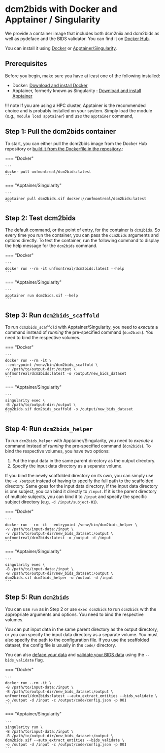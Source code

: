 # dcm2bids with Docker and Apptainer / Singularity

We provide a container image that includes both dcm2niix and dcm2bids as well as pydeface and the BIDS validator. You can find it on [Docker Hub](https://hub.docker.com/r/unfmontreal/dcm2bids).

You can install it using [Docker](https://www.docker.com/get-started) or [Apptainer/Singularity](https://www.apptainer.org).

## Prerequisites

Before you begin, make sure you have at least one of the following installed:

- Docker: [Download and install Docker](https://www.docker.com/get-started)
- Apptainer, formerly known as Singularity : [Download and install Apptainer](https://apptainer.org/docs/admin/main/installation.html)

!!! note
    If you are using a HPC cluster, Apptainer is the recommended choice and is probably installed on your system. Simply load the module (e.g., 
    `module load apptainer`) and use the `apptainer` command,

## Step 1: Pull the dcm2bids container

To start, you can either pull the dcm2bids image from the Docker Hub repository or [build it from the Dockerfile in the repository](https://github.com/UNFmontreal/Dcm2Bids/blob/dev/Dockerfile).:

=== "Docker"

    ```
    docker pull unfmontreal/dcm2bids:latest
    ```

=== "Apptainer/Singularity"

    ```
    apptainer pull dcm2bids.sif docker://unfmontreal/dcm2bids:latest
    ```

## Step 2: Test dcm2bids

The default command, or the point of entry, for the container is `dcm2bids`. So every time you run the container, you can pass the `dcm2bids` arguments and options directly. To test the container, run the following command to display the help message for the `dcm2bids` command.

=== "Docker"

    ```
    docker run --rm -it unfmontreal/dcm2bids:latest --help
    ```

=== "Apptainer/Singularity"

    ```
    apptainer run dcm2bids.sif --help
    ```

## Step 3: Run `dcm2bids_scaffold`

To run `dcm2bids_scaffold` with Apptainer/Singularity, you need to *execute* a command instead of *running* the pre-specified command (`dcm2bids`). You need to bind the respective volumes.

=== "Docker"

    ```
    docker run --rm -it \
    --entrypoint /venv/bin/dcm2bids_scaffold \
    -v /path/to/output-dir:/output \
    unfmontreal/dcm2bids:latest -o /output/new_bids_dataset
    ```

=== "Apptainer/Singularity"

    ```
    singularity exec \
    -B /path/to/output-dir:/output \
    dcm2bids.sif dcm2bids_scaffold -o /output/new_bids_dataset
    ```


## Step 4: Run `dcm2bids_helper`

To run `dcm2bids_helper` with Apptainer/Singularity, you need to *execute* a command instead of *running* the pre-specified command (`dcm2bids`). To bind the respective volumes, you have two options:

1. Put the input data in the same parent directory as the output directory.
2. Specify the input data directory as a separate volume.

If you bind the newly scaffolded directory on its own, you can simply use the `-o /output` instead of having to specify the full path to the scaffolded directory. Same goes for the input data directory, if the input data directory is one subject, you can bind it directly to `/input`. If it is the parent directory of multiple subjects, you can bind it to `/input` and specify the specific subject directory (e.g, `-d /input/subject-01`).

=== "Docker"

    ```
    docker run --rm -it --entrypoint /venv/bin/dcm2bids_helper \
    -v /path/to/input-data:/input \
    -v /path/to/output-dir/new_bids_dataset:/output \
    unfmontreal/dcm2bids:latest -o /output -d /input
    ```

=== "Apptainer/Singularity"

    ```
    singularity exec \
    -B /path/to/input-data:/input \
    -B /path/to/output-dir/new_bids_dataset:/output \
    dcm2bids.sif dcm2bids_helper -o /output -d /input
    ```

## Step 5: Run `dcm2bids`

You can use `run` as in Step 2 or use `exec dcm2bids` to run `dcm2bids` with the appropriate arguments and options. You need to bind the respective volumes.

You can put input data in the same parent directory as the output directory, or you can specify the input data directory as a separate volume. You must also specify the path to the configuration file. If you use the scaffolded dataset, the config file is usually in the `code/` directory.

You can also [deface your data](use-advanced-commands.md#post_op) and [validate your BIDS data](use-advanced-commands.md#-bids_validate) using the `--bids_validate` flag.

=== "Docker"

    ```
    docker run --rm -it \
    -B /path/to/input-data:/input \
    -B /path/to/output-dir/new_bids_dataset:/output \
    unfmontreal/dcm2bids:latest --auto_extract_entities --bids_validate \
    -o /output -d /input -c /output/code/config.json -p 001
    ```

=== "Apptainer/Singularity"

    ```
    singularity run \
    -B /path/to/input-data:/input \
    -B /path/to/output-dir/new_bids_dataset:/output \
    dcm2bids.sif --auto_extract_entities --bids_validate \
    -o /output -d /input -c /output/code/config.json -p 001
    ```
